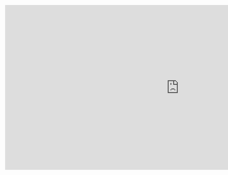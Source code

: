 <iframe width="1140" height="541.25" src="https://app.powerbi.com/reportEmbed?reportId=1ea94f54-0e53-427c-9e80-83eb30493c9d&autoAuth=true&ctid=889f1527-d836-4aa7-b318-23af01510d1b&config=eyJjbHVzdGVyVXJsIjoiaHR0cHM6Ly93YWJpLXdlc3QtZXVyb3BlLWUtcHJpbWFyeS1yZWRpcmVjdC5hbmFseXNpcy53aW5kb3dzLm5ldC8ifQ%3D%3D" frameborder="0" allowFullScreen="true"></iframe>
